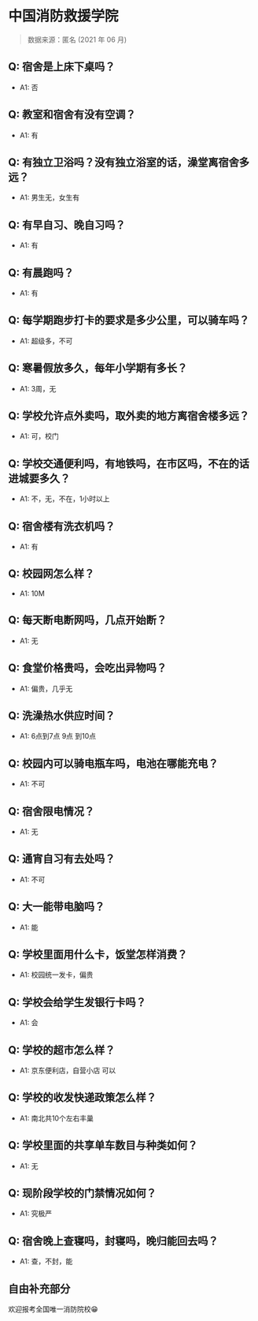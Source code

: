 # 中国消防救援学院

> 数据来源：匿名 (2021 年 06 月)

## Q: 宿舍是上床下桌吗？

- A1: 否

## Q: 教室和宿舍有没有空调？

- A1: 有

## Q: 有独立卫浴吗？没有独立浴室的话，澡堂离宿舍多远？

- A1: 男生无，女生有

## Q: 有早自习、晚自习吗？

- A1: 有

## Q: 有晨跑吗？

- A1: 有

## Q: 每学期跑步打卡的要求是多少公里，可以骑车吗？

- A1: 超级多，不可

## Q: 寒暑假放多久，每年小学期有多长？

- A1: 3周，无

## Q: 学校允许点外卖吗，取外卖的地方离宿舍楼多远？

- A1: 可，校门

## Q: 学校交通便利吗，有地铁吗，在市区吗，不在的话进城要多久？

- A1: 不，无，不在，1小时以上

## Q: 宿舍楼有洗衣机吗？

- A1: 有

## Q: 校园网怎么样？

- A1: 10M

## Q: 每天断电断网吗，几点开始断？

- A1: 无

## Q: 食堂价格贵吗，会吃出异物吗？

- A1: 偏贵，几乎无

## Q: 洗澡热水供应时间？

- A1: 6点到7点 9点 到10点

## Q: 校园内可以骑电瓶车吗，电池在哪能充电？

- A1: 不可

## Q: 宿舍限电情况？

- A1: 无

## Q: 通宵自习有去处吗？

- A1: 不可

## Q: 大一能带电脑吗？

- A1: 能

## Q: 学校里面用什么卡，饭堂怎样消费？

- A1: 校园统一发卡，偏贵

## Q: 学校会给学生发银行卡吗？

- A1: 会

## Q: 学校的超市怎么样？

- A1: 京东便利店，自营小店 可以

## Q: 学校的收发快递政策怎么样？

- A1: 南北共10个左右丰巢

## Q: 学校里面的共享单车数目与种类如何？

- A1: 无

## Q: 现阶段学校的门禁情况如何？

- A1: 究极严

## Q: 宿舍晚上查寝吗，封寝吗，晚归能回去吗？

- A1: 查，不封，能

## 自由补充部分

欢迎报考全国唯一消防院校😁